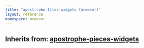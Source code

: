 ```yaml
---
title: "apostrophe-files-widgets (browser)"
layout: reference
namespace: browser
---
```

## Inherits from: [apostrophe-pieces-widgets](../apostrophe-pieces-widgets/browser-apostrophe-pieces-widgets.html)

